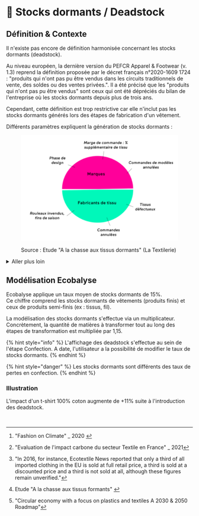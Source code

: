 # 👘 Stocks dormants / Deadstock

## Définition & Contexte

Il n'existe pas encore de définition harmonisée concernant les stocks dormants (deadstock).

Au niveau européen, la dernière version du PEFCR Apparel & Footwear (v. 1.3) reprend la définition proposée par le décret français n°2020-1609 1724 : "produits qui n'ont pas pu être vendus dans les circuits traditionnels de vente, des soldes ou des ventes privées.". Il a été précisé que les "produits qui n'ont pas pu être vendus" sont ceux qui ont été dépréciés du bilan de l'entreprise où les stocks dormants depuis plus de trois ans.&#x20;

Cependant, cette définition est trop restrictive car elle n'inclut pas les stocks dormants générés lors des étapes de fabrication d'un vêtement.&#x20;

Différents paramètres expliquent la génération de stocks dormants :&#x20;

<figure><img src="../../.gitbook/assets/image (15).png" alt=""><figcaption><p>Source : Etude "A la chasse aux tissus dormants" (La Textilerie)</p></figcaption></figure>

<details>

<summary>Aller plus loin</summary>

Une revue bibliographique et différents ateliers ont été menés en 2023 afin d'estimer la matérialité des stocks dormants. Voici quelques sources/données (non exhaustif) :&#x20;

Stocks dormant de vêtements (produit fini) :&#x20;

* 15% (source : [Mc Kinsey](#user-content-fn-1)[^1])
* 16% (source : Cycleco[^2])
* 12% (source : [The Good Goods](https://www.thegoodgoods.fr/media/economie/circularite-services/tech-uptrade-marketplace-revalorise-stocks-dormants/))
* 33% (source : [EcoTextile](https://www.ecotextile.com/2016042122078/fashion-retail-news/one-third-of-all-clothing-never-sold.html) / citation[^3])

Stocks dormans de produits semi-finis :&#x20;

* 5% de marge moyenne constatée au bénéficie du fournisseur lors de commandes de la part du donneur d'ordre (marque/confectionneur) (source : [La Textilerie](#user-content-fn-4)[^4])
* 10% à 20% sur le marché dannois (source : [Roadmap pour une économie circulaire](#user-content-fn-5)[^5] - Danemark)&#x20;

</details>

## Modélisation Ecobalyse

Ecobalyse applique un taux moyen de stocks dormants de 15%. \
Ce chiffre comprend les stocks dormants de vêtements (produits finis) et ceux de produits semi-finis (ex : tissus, fil).&#x20;

La modélisation des stocks dormants s'effectue via un multiplicateur. Concrètement, la quantité de matières à transformer tout au long des étapes de transformation est multipliée par 1,15.&#x20;

{% hint style="info" %}
L'affichage des deadstock s'effectue au sein de l'étape Confection. A date, l'utilisateur a la possibilité de modifier le taux de stocks dormants.
{% endhint %}

{% hint style="danger" %}
Les stocks dormants sont différents des taux de pertes en confection.&#x20;
{% endhint %}

### **Illustration**

L'impact d'un t-shirt 100% coton augmente de +11% suite à l'introduction des deadstock.

<figure><img src="../../.gitbook/assets/Impact (uPts) d&#x27;un t-shirt 100% coton par étape (avec ou sans Deadstock) (1).png" alt=""><figcaption></figcaption></figure>

[^1]: "Fashion on Climate" \_ 2020&#x20;

[^2]: "Evaluation de l'impact carbone du secteur Textile en France" \_ 2021

[^3]: "In 2016, for instance, Ecotextile News reported that only a third of all imported clothing in the EU is sold at full retail price, a third is sold at a discounted price and a third is not sold at all, although these figures remain unverified."

[^4]: Etude "A la chasse aux tissus formants" &#x20;



[^5]: "Circular economy with a focus on plastics and textiles A 2030 & 2050 Roadmap"
